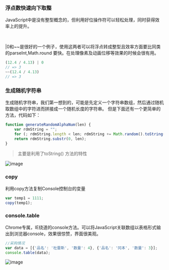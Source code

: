 ### 浮点数快速向下取整

JavaScript中是没有整型概念的，但利用好位操作符可以轻松处理，同时获得效率上的提升。

<br>

|0和~~是很好的一个例子，使用这两者可以将浮点转成整型且效率方面要比同类的parseInt,Math.round 要快。在处理像素及动画位移等效果的时候会很有用。


```JavaScript
(12.4 / 4.13) | 0
// => 3
~~(12.4 / 4.13)
// => 3
```

### 生成随机字符串
生成随机字符串，我们第一想到的，可能是先定义一个字符串数组，然后通过随机取数组中的字符进而拼接成一个随机长度的字符串。
但是下面还有一个更简单的方法，代码如下：
```js
function generateRandomAlphaNum(len) {
    var rdmString = "";
    for (; rdmString.length < len; rdmString += Math.random().toString(36).substr(2));
    return rdmString.substr(0, len);
}

```

>主要是利用了toString() 方法的特性

![image](https://p3-juejin.byteimg.com/tos-cn-i-k3u1fbpfcp/fc619cda77ec4dd0815f1b5c94fa23a0~tplv-k3u1fbpfcp-zoom-1.image)

### copy

利用copy方法复制Console控制台的变量

```js
var temp1 = 1111;
copy(temp1);
```

### console.table

Chrome专属，IE绕道的console方法。可以将JavaScript关联数组以表格形式输出到浏览器console，效果很惊赞，界面很美观。

```js
//采购情况
var data = [{'品名': '杜雷斯', '数量': 4}, {'品名': '冈本', '数量': 3}];
console.table(data);
```

![image](https://images0.cnblogs.com/blog/431064/201404/101915232787860.png)